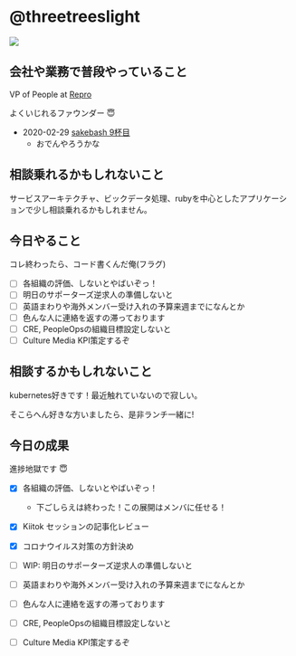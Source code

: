 # @threetreeslight

![](https://avatars3.githubusercontent.com/u/1057490?s=100&v=4)

## 会社や業務で普段やっていること

VP of People at [Repro](https://repro.io)

よくいじれるファウンダー :innocent:

- 2020-02-29 [sakebash 9杯目](https://repro.connpass.com/event/158632/)
  - おでんやろうかな

## 相談乗れるかもしれないこと

サービスアーキテクチャ、ビックデータ処理、rubyを中心としたアプリケーションで少し相談乗れるかもしれません。

## 今日やること

コレ終わったら、コード書くんだ俺(フラグ)

- [ ] 各組織の評価、しないとやばいぞっ！
- [ ] 明日のサポーターズ逆求人の準備しないと
- [ ] 英語まわりや海外メンバー受け入れの予算来週までになんとか
- [ ] 色んな人に連絡を返すの滞っております
- [ ] CRE, PeopleOpsの組織目標設定しないと
- [ ] Culture Media KPI策定するぞ

## 相談するかもしれないこと

kubernetes好きです！最近触れていないので寂しい。

そこらへん好きな方いましたら、是非ランチ一緒に!

## 今日の成果

進捗地獄です :innocent:

- [x] 各組織の評価、しないとやばいぞっ！
  - 下ごしらえは終わった！この展開はメンバに任せる！
- [x] Kiitok セッションの記事化レビュー
- [x] コロナウイルス対策の方針決め
- [ ] WIP: 明日のサポーターズ逆求人の準備しないと
- [ ] 英語まわりや海外メンバー受け入れの予算来週までになんとか
- [ ] 色んな人に連絡を返すの滞っております
- [ ] CRE, PeopleOpsの組織目標設定しないと
- [ ] Culture Media KPI策定するぞ



